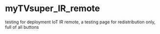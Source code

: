 # myTVsuper_IR_remote
testing for deployment IoT IR remote, a testing page for redistribution only, full of all buttons
